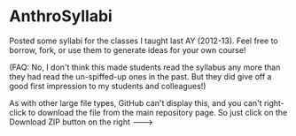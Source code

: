AnthroSyllabi
=============

Posted some syllabi for the classes I taught last AY (2012-13).  Feel free to borrow, fork, 
or use them to generate ideas for your own course!

(FAQ: No, I don't think this made students read the syllabus any more than they had read the un-spiffed-up
ones in the past.  But they did give off a good first impression to my students and colleagues!)

As with other large file types, GitHub can't display this, and you can't right-click to download the file
from the main repository page.  So just click on the Download ZIP button on the right --->
